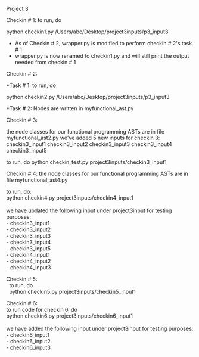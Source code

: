 Project 3

Checkin # 1:
to run, do

python checkin1.py /Users/abc/Desktop/project3inputs/p3_input3
* As of Checkin # 2, wrapper.py is modified to perform checkin # 2's task # 1
* wrapper.py is now renamed to checkin1.py and will still print the output needed from checkin # 1

Checkin # 2:

  *Task # 1:
  to run, do
  
  python checkin2.py /Users/abc/Desktop/project3inputs/p3_input3

  *Task # 2:
  Nodes are written in myfunctional_ast.py 

Checkin # 3:  

  the node classes for our functional programming ASTs are in file myfunctional_ast2.py
  we've added 5 new inputs for checkin 3:
    checkin3_input1
    checkin3_input2
    checkin3_input3
    checkin3_input4
    checkin3_input5

  to run, do
  python checkin_test.py project3inputs/checkin3_input1
  
  
  Checkin # 4:
    the node classes for our functional programming ASTs are in file myfunctional_ast4.py
    
   to run, do:<br />
   python checkin4.py project3inputs/checkin4_input1<br /><br />
   we have updated the following input under project3input for testing purposes:<br />
        - checkin3_input1<br />
        - checkin3_input2<br />
        - checkin3_input3<br />
        - checkin3_input4<br />
        - checkin3_input5<br />
        - checkin4_input1<br />
        - checkin4_input2<br />
        - checkin4_input3<br />
        
  Checkin # 5:<br />
   to run, do<br />
   python checkin5.py project3inputs/checkin5_input1
   
  Checkin # 6:<br />
    to run code for checkin 6, do<br />
    python checkin6.py project3inputs/checkin6_input1<br /><br />
    we have added the following input under project3input for testing purposes:<br />
        - checkin6_input1<br />
        - checkin6_input2<br />
        - checkin6_input3<br />
